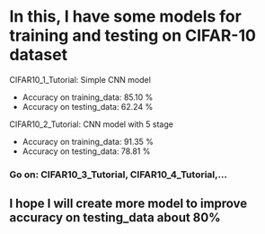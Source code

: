 # In this, I have some models for training and testing on CIFAR-10 dataset
CIFAR10_1_Tutorial: Simple CNN model
- Accuracy on training_data: 85.10 %
- Accuracy on testing_data: 62.24 %

CIFAR10_2_Tutorial: CNN model with 5 stage
- Accuracy on training_data: 91.35 %
- Accuracy on testing_data: 78.81 %

### Go on: CIFAR10_3_Tutorial, CIFAR10_4_Tutorial,...

## I hope I will create more model to improve accuracy on testing_data about 80%
